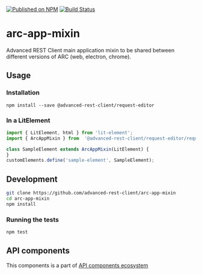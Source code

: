 [![Published on NPM](https://img.shields.io/npm/v/@advanced-rest-client/arc-app-mixin.svg)](https://www.npmjs.com/package/@advanced-rest-client/arc-app-mixin)
[![Build Status](https://travis-ci.org/advanced-rest-client/api-url-data-model.svg?branch=stage)](https://travis-ci.org/advanced-rest-client/arc-app-mixin)

# arc-app-mixin

Advanced REST Client main application mixin to be shared between different versions of ARC (web, electron, chrome).

## Usage

### Installation
```
npm install --save @advanced-rest-client/request-editor
```

### In a LitElement

```javascript
import { LitElement, html } from 'lit-element';
import { ArcAppMixin } from  '@advanced-rest-client/request-editor/request-editor.js';

class SampleElement extends ArcAppMixin(LitElement) {
}
customElements.define('sample-element', SampleElement);
```

## Development

```sh
git clone https://github.com/advanced-rest-client/arc-app-mixin
cd arc-app-mixin
npm install
```

### Running the tests
```sh
npm test
```

## API components

This components is a part of [API components ecosystem](https://elements.advancedrestclient.com/)
